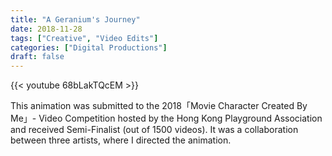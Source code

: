 ```yaml
---
title: "A Geranium's Journey"
date: 2018-11-28
tags: ["Creative", "Video Edits"]
categories: ["Digital Productions"]
draft: false
---
```


{{< youtube 68bLakTQcEM >}}

This animation was submitted to the 2018「Movie Character Created By Me」- Video Competition hosted by the Hong Kong Playground Association and received Semi-Finalist (out of 1500 videos). It was a collaboration between three artists, where I directed the animation.
